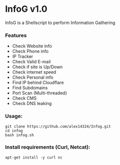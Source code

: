 # InfoG v1.0

InfoG is a Shellscript to perform Information Gathering 


### Features

- Check Website info
- Check Phone info
- IP Tracker
- Check Valid E-mail
- Check if site is Up/Down
- Check internet speed
- Check Personal info
- Find IP behind Cloudflare
- Find Subdomains
- Port Scan (Multi-threaded)
- Check CMS
- Check DNS leaking


### Usage:
```
git clone https://github.com/alex14324/Infog.git
cd infog
bash infog.sh
```

### Install requirements (Curl, Netcat):

```
apt-get install -y curl nc
```
